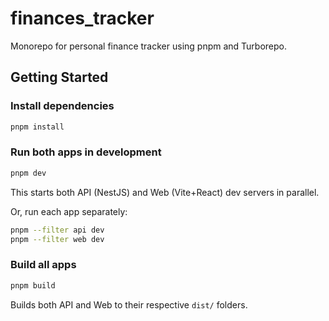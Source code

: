 # finances_tracker

Monorepo for personal finance tracker using pnpm and Turborepo.

## Getting Started

### Install dependencies

```sh
pnpm install
```

### Run both apps in development

```sh
pnpm dev
```

This starts both API (NestJS) and Web (Vite+React) dev servers in parallel.

Or, run each app separately:

```sh
pnpm --filter api dev
pnpm --filter web dev
```

### Build all apps

```sh
pnpm build
```

Builds both API and Web to their respective `dist/` folders.
